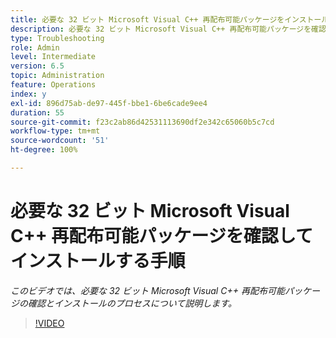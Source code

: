 ```yaml
---
title: 必要な 32 ビット Microsoft Visual C++ 再配布可能パッケージをインストールする手順
description: 必要な 32 ビット Microsoft Visual C++ 再配布可能パッケージを確認してインストールする手順
type: Troubleshooting
role: Admin
level: Intermediate
version: 6.5
topic: Administration
feature: Operations
index: y
exl-id: 896d75ab-de97-445f-bbe1-6be6cade9ee4
duration: 55
source-git-commit: f23c2ab86d42531113690df2e342c65060b5c7cd
workflow-type: tm+mt
source-wordcount: '51'
ht-degree: 100%

---
```


# 必要な 32 ビット Microsoft Visual C++ 再配布可能パッケージを確認してインストールする手順

*このビデオでは、必要な 32 ビット Microsoft Visual C++ 再配布可能パッケージの確認とインストールのプロセスについて説明します。*

>[!VIDEO](https://video.tv.adobe.com/v/335520?quality=12&learn=on)
